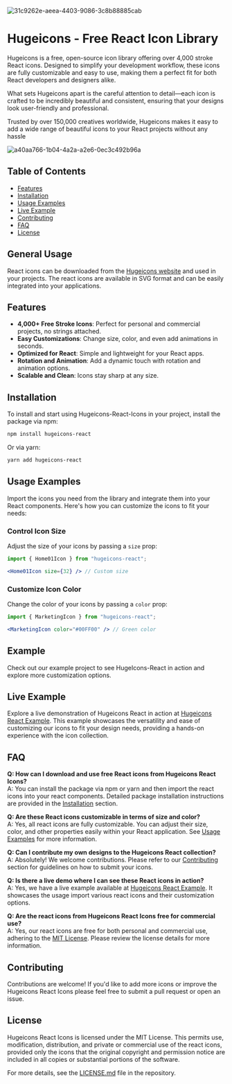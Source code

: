 

![31c9262e-aeea-4403-9086-3c8b88885cab](https://github.com/hugeicons/hugeicons-react/assets/130147052/ff91f2f0-095a-4c6d-8942-3af4759f9021)


# Hugeicons - Free React Icon Library

Hugeicons is a free, open-source icon library offering over 4,000 stroke React icons. Designed to simplify your development workflow, these icons are fully customizable and easy to use, making them a perfect fit for both React developers and designers alike.

What sets Hugeicons apart is the careful attention to detail—each icon is crafted to be incredibly beautiful and consistent, ensuring that your designs look user-friendly and professional.

Trusted by over 150,000 creatives worldwide, Hugeicons makes it easy to add a wide range of beautiful icons to your React projects without any hassle


![a40aa766-1b04-4a2a-a2e6-0ec3c492b96a](https://github.com/hugeicons/hugeicons-react/assets/130147052/f82c0e0e-60ae-4617-802f-812cdc7a58da)


## Table of Contents
- [Features](#features)
- [Installation](#installation)
- [Usage Examples](#usage-examples)
- [Live Example](#live-example)
- [Contributing](#contributing)
- [FAQ](#faq)
- [License](#license)


## General Usage

React icons can be downloaded from the [Hugeicons website](https://hugeicons.com/icons?style=Stroke&type=Rounded) and used in your projects. The react icons are available in SVG format and can be easily integrated into your applications.

## Features

- **4,000+ Free Stroke Icons**: Perfect for personal and commercial projects, no strings attached.
- **Easy Customizations**: Change size, color, and even add animations in seconds.
- **Optimized for React**: Simple and lightweight for your React apps.
- **Rotation and Animation**: Add a dynamic touch with rotation and animation options.
- **Scalable and Clean**: Icons stay sharp at any size.

## Installation

To install and start using Hugeicons-React-Icons in your project, install the package via npm:

```bash
npm install hugeicons-react
```

Or via yarn:

```bash
yarn add hugeicons-react
```

## Usage Examples

Import the icons you need from the library and integrate them into your React components. Here's how you can customize the icons to fit your needs:

### Control Icon Size
Adjust the size of your icons by passing a `size` prop:

```jsx
import { Home01Icon } from "hugeicons-react";

<Home01Icon size={32} /> // Custom size
```

### Customize Icon Color
Change the color of your icons by passing a `color` prop:

```jsx
import { MarketingIcon } from "hugeicons-react";

<MarketingIcon color="#00FF00" /> // Green color
```

## Example

Check out our example project to see HugeIcons-React in action and explore more customization options.

## Live Example

Explore a live demonstration of Hugeicons React in action at [Hugeicons React Example](https://hugeicons-react.vercel.app/). This example showcases the versatility and ease of customizing our icons to fit your design needs, providing a hands-on experience with the icon collection.

## FAQ

**Q: How can I download and use free React icons from Hugeicons React Icons?**  
A: You can install the package via npm or yarn and then import the react icons into your react components. Detailed package installation instructions are provided in the [Installation](#installation) section.

**Q: Are these React icons customizable in terms of size and color?**  
A: Yes, all react icons are fully customizable. You can adjust their size, color, and other properties easily within your React application. See [Usage Examples](#usage-examples) for more information.

**Q: Can I contribute my own designs to the Hugeicons React collection?**  
A: Absolutely! We welcome contributions. Please refer to our [Contributing](#contributing) section for guidelines on how to submit your icons.

**Q: Is there a live demo where I can see these React icons in action?**  
A: Yes, we have a live example available at [Hugeicons React Example](#live-example). It showcases the usage import various react icons and their customization options.

**Q: Are the react icons from Hugeicons React Icons free for commercial use?**  
A: Yes, our react icons are free for both personal and commercial use, adhering to the [MIT License](#license). Please review the license details for more information.


## Contributing

Contributions are welcome! If you'd like to add more icons or improve the Hugeicons React Icons please feel free to submit a pull request or open an issue.

## License

Hugeicons React Icons is licensed under the MIT License. This permits use, modification, distribution, and private or commercial use of the react icons, provided only the icons that the original copyright and permission notice are included in all copies or substantial portions of the software.

For more details, see the [LICENSE.md](./LICENSE.md) file in the repository.
